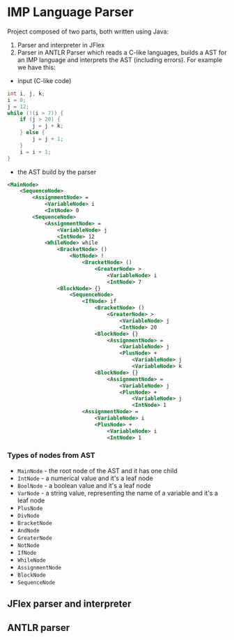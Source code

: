 # IMP Language Parser
Project composed of two parts, both written using Java:
1. Parser and interpreter in JFlex
2. Parser in ANTLR
Parser which reads a C-like languages, builds a AST for an IMP language and interprets the AST (including errors). For example we have this:
- input (C-like code)
```c
int i, j, k;
i = 0;
j = 12;
while (!(i > 7)) {
	if (j > 20) {
		j = j + k;
	} else {
		j = j + 1;
	}
	i = i + 1;
}
```
- the AST build by the parser
```xml
<MainNode>
	<SequenceNode>
		<AssignmentNode> =
			<VariableNode> i
			<IntNode> 0
		<SequenceNode>
			<AssignmentNode> =
				<VariableNode> j
				<IntNode> 12
			<WhileNode> while
				<BracketNode> ()
					<NotNode> !
						<BracketNode> ()
							<GreaterNode> >
								<VariableNode> i
								<IntNode> 7
				<BlockNode> {}
					<SequenceNode>
						<IfNode> if
							<BracketNode> ()
								<GreaterNode> >
									<VariableNode> j
									<IntNode> 20
							<BlockNode> {}
								<AssignmentNode> =
									<VariableNode> j
									<PlusNode> +
										<VariableNode> j
										<VariableNode> k
							<BlockNode> {}
								<AssignmentNode> =
									<VariableNode> j
									<PlusNode> +
										<VariableNode> j
										<IntNode> 1
						<AssignmentNode> =
							<VariableNode> i
							<PlusNode> +
								<VariableNode> i
								<IntNode> 1

```
### Types of nodes from AST
- `MainNode` - the root node of the AST and it has one child
- `IntNode` - a numerical value and it's a leaf node
- `BoolNode` - a boolean value and it's a leaf node
- `VarNode` - a string value, representing the name of a variable and it's a leaf node
- `PlusNode`
- `DivNode`
- `BracketNode`
- `AndNode`
- `GreaterNode`
- `NotNode`
- `IfNode`
- `WhileNode`
- `AssignmentNode`
- `BlockNode`
- `SequenceNode`

## JFlex parser and interpreter

## ANTLR parser
